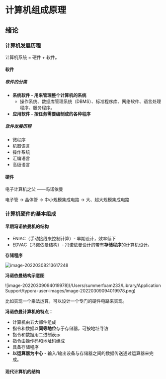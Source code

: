 # 计算机组成原理

## 绪论

### 计算机发展历程

计算机系统 = 硬件 + 软件。

#### 软件

##### 软件的分类

- **系统软件 - 用来管理整个计算机的系统**
  - 操作系统、数据库管理系统（DBMS）、标准程序库、网络软件、语言处理程序、服务程序。
- **应用软件 - 按任务需要编制成的各种程序**

##### 软件发展历程

- 微程序
- 机器语言
- 操作系统
- 汇编语言
- 高级语言

#### 硬件

电子计算机之父 ——冯诺依曼

电子管 -> 晶体管 -> 中小规模集成电路 -> 大、超大规模集成电路

### 计算机硬件的基本组成

#### 早期冯诺依曼机的结构

- ENIAC（手动接线来控制计算）- 早期设计，效率低下
- EDVAC（冯诺依曼结构）- 冯诺依曼设计的带有**存储程序**的计算机设计。

**存储程序**

![image-20220308213617248](https://summerfoam233-image.oss-cn-beijing.aliyuncs.com/img/image-20220308213617248.png)

**冯诺依曼结构示意图**

![image-20220309094019978](/Users/summerfoam233/Library/Application Support/typora-user-images/image-20220309094019978.png)

比如实现一个乘法运算，可以设计一个专门的硬件电路来实现。

**冯诺依曼计算机的特点：**

- 计算机由五大部件组成
- 指令和数据以**同等地位**存于存储器，可按地址寻访
- 指令和数据用二进制表示
- 指令由操作码和地址码组成
- 具备存储程序
- **以运算器为中心** - 输入/输出设备与存储器之间的数据传送通过运算器来完成。

#### 现代计算机的结构





















